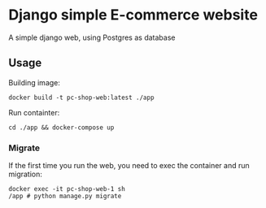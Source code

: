 # Django simple E-commerce website

A simple django web, using Postgres as database

## Usage
Building image:
```shell
docker build -t pc-shop-web:latest ./app
```
Run containter:
```shell
cd ./app && docker-compose up
```
### Migrate
If the first time you run the web, you need to exec the container and run migration:
```shell
docker exec -it pc-shop-web-1 sh
/app # python manage.py migrate
```